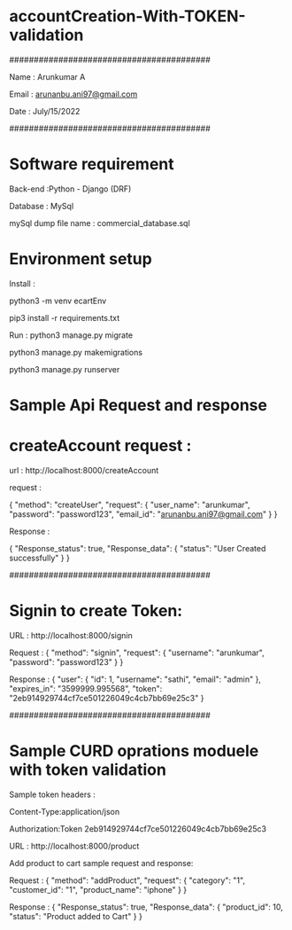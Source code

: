 # accountCreation-With-TOKEN-validation

#########################################
  
  Name : Arunkumar A
  
  Email : arunanbu.ani97@gmail.com
    
  Date : July/15/2022

#########################################


# Software requirement

Back-end :Python - Django (DRF)

Database : MySql

mySql dump file name : commercial_database.sql


# Environment setup
Install :

python3 -m venv ecartEnv

pip3 install -r requirements.txt

Run : python3 manage.py migrate

python3 manage.py makemigrations

python3 manage.py runserver


# Sample Api Request and response

# createAccount request :
url : http://localhost:8000/createAccount

request : 

{
  "method": "createUser",
  "request": {
    "user_name": "arunkumar",
    "password": "password123",
    "email_id": "arunanbu.ani97@gmail.com"
  }
}

Response : 

{
    "Response_status": true,
    "Response_data": {
        "status": "User Created successfully"
    }
}

#########################################

# Signin to create Token:
URL : http://localhost:8000/signin

Request :
{
  "method": "signin",
  "request": {
    "username": "arunkumar",
    "password": "password123"
  }
}


Response : 
{
    "user": {
        "id": 1,
        "username": "sathi",
        "email": "admin"
    },
    "expires_in": "3599999.995568",
    "token": "2eb914929744cf7ce501226049c4cb7bb69e25c3"
}

#########################################

# Sample CURD oprations moduele with token validation 

Sample token headers : 

Content-Type:application/json

Authorization:Token 2eb914929744cf7ce501226049c4cb7bb69e25c3 



URL : http://localhost:8000/product 


Add product to cart sample request and response:

Request : 
{
  "method": "addProduct",
  "request": {
    "category": "1",
    "customer_id": "1",
    "product_name": "iphone"
  }
}

Response :
{
    "Response_status": true,
    "Response_data": {
        "product_id": 10,
        "status": "Product added to Cart"
    }
}

